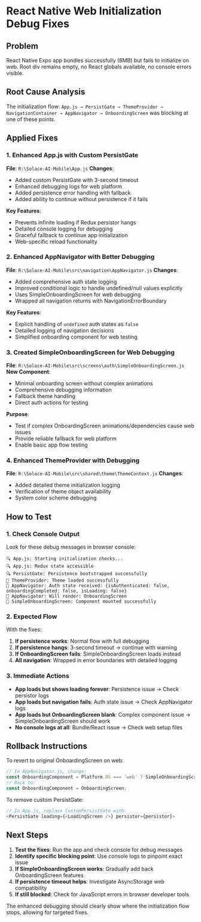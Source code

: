 # React Native Web Initialization Debug Fixes

## Problem
React Native Expo app bundles successfully (8MB) but fails to initialize on web. Root div remains empty, no React globals available, no console errors visible.

## Root Cause Analysis
The initialization flow: `App.js → PersistGate → ThemeProvider → NavigationContainer → AppNavigator → OnboardingScreen` was blocking at one of these points.

## Applied Fixes

### 1. Enhanced App.js with Custom PersistGate
**File**: `R:\Solace-AI-Mobile\App.js`
**Changes**:
- Added custom PersistGate with 3-second timeout
- Enhanced debugging logs for web platform
- Added persistence error handling with fallback
- Added ability to continue without persistence if it fails

**Key Features**:
- Prevents infinite loading if Redux persistor hangs
- Detailed console logging for debugging
- Graceful fallback to continue app initialization
- Web-specific reload functionality

### 2. Enhanced AppNavigator with Better Debugging
**File**: `R:\Solace-AI-Mobile\src\navigation\AppNavigator.js`
**Changes**:
- Added comprehensive auth state logging
- Improved conditional logic to handle undefined/null values explicitly
- Uses SimpleOnboardingScreen for web debugging
- Wrapped all navigation returns with NavigationErrorBoundary

**Key Features**:
- Explicit handling of `undefined` auth states as `false`
- Detailed logging of navigation decisions
- Simplified onboarding component for web testing

### 3. Created SimpleOnboardingScreen for Web Debugging
**File**: `R:\Solace-AI-Mobile\src\screens\auth\SimpleOnboardingScreen.js`
**New Component**:
- Minimal onboarding screen without complex animations
- Comprehensive debugging information
- Fallback theme handling
- Direct auth actions for testing

**Purpose**:
- Test if complex OnboardingScreen animations/dependencies cause web issues
- Provide reliable fallback for web platform
- Enable basic app flow testing

### 4. Enhanced ThemeProvider with Debugging
**File**: `R:\Solace-AI-Mobile\src\shared\theme\ThemeContext.js`
**Changes**:
- Added detailed theme initialization logging
- Verification of theme object availability
- System color scheme debugging

## How to Test

### 1. Check Console Output
Look for these debug messages in browser console:
```
🔍 App.js: Starting initialization checks...
🔍 App.js: Redux state accessible
🔍 PersistGate: Persistence bootstrapped successfully
🎨 ThemeProvider: Theme loaded successfully
🧭 AppNavigator: Auth state received: {isAuthenticated: false, onboardingCompleted: false, isLoading: false}
🧭 AppNavigator: Will render: OnboardingScreen
📱 SimpleOnboardingScreen: Component mounted successfully
```

### 2. Expected Flow
With the fixes:
1. **If persistence works**: Normal flow with full debugging
2. **If persistence hangs**: 3-second timeout → continue with warning
3. **If OnboardingScreen fails**: SimpleOnboardingScreen loads instead
4. **All navigation**: Wrapped in error boundaries with detailed logging

### 3. Immediate Actions
- **App loads but shows loading forever**: Persistence issue → Check persistor logs
- **App loads but navigation fails**: Auth state issue → Check AppNavigator logs  
- **App loads but OnboardingScreen blank**: Complex component issue → SimpleOnboardingScreen should work
- **No console logs at all**: Bundle/React issue → Check web setup files

## Rollback Instructions

To revert to original OnboardingScreen on web:
```javascript
// In AppNavigator.js, change:
const OnboardingComponent = Platform.OS === 'web' ? SimpleOnboardingScreen : OnboardingScreen;
// Back to:
const OnboardingComponent = OnboardingScreen;
```

To remove custom PersistGate:
```javascript
// In App.js, replace CustomPersistGate with:
<PersistGate loading={<LoadingScreen />} persistor={persistor}>
```

## Next Steps

1. **Test the fixes**: Run the app and check console for debug messages
2. **Identify specific blocking point**: Use console logs to pinpoint exact issue
3. **If SimpleOnboardingScreen works**: Gradually add back OnboardingScreen features
4. **If persistence timeout helps**: Investigate AsyncStorage web compatibility
5. **If still blocked**: Check for JavaScript errors in browser developer tools

The enhanced debugging should clearly show where the initialization flow stops, allowing for targeted fixes.